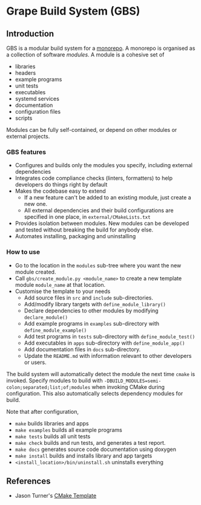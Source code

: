 # Grape Build System (GBS)

## Introduction

GBS is a modular build system for a [monorepo](https://en.wikipedia.org/wiki/Monorepo). A monorepo is organised as a collection of software _modules_. A module is a cohesive set of

- libraries
- headers
- example programs
- unit tests
- executables
- systemd services
- documentation
- configuration files
- scripts

Modules can be fully self-contained, or depend on other modules or external projects.

### GBS features

- Configures and builds only the modules you specify, including external dependencies
- Integrates code compliance checks (linters, formatters) to help developers do things right by default
- Makes the codebase easy to extend
  - If a new feature can't be added to an existing module, just create a new one.
  - All external dependencies and their build configurations are specified in one place, in `external/CMakeLists.txt`
- Provides isolation between modules. New modules can be developed and tested without breaking the build for anybody else.
- Automates installing, packaging and uninstalling  

### How to use

- Go to the location in the `modules` sub-tree where you want the new module created.
- Call `gbs/create_module.py <module_name>` to create a new template module `module_name` at that location.
- Customise the template to your needs
  - Add source files in `src` and `include` sub-directories.
  - Add/modify library targets with `define_module_library()`
  - Declare dependencies to other modules by modifying `declare_module()`
  - Add example programs in `examples` sub-directory with `define_module_example()`
  - Add test programs in `tests` sub-directory with `define_module_test()`
  - Add executables in `apps` sub-directory with `define_module_app()`
  - Add documentation files in `docs` sub-directory.
  - Update the `README.md` with information relevant to other developers or users.

The build system will automatically detect the module the next time `cmake` is invoked. Specify modules to build
with `-DBUILD_MODULES=semi-colon;separated;list;of;modules` when invoking CMake during configuration. This also
automatically selects dependency modules for build.

Note that after configuration,

- `make` builds libraries and apps
- `make examples` builds all example programs
- `make tests` builds all unit tests
- `make check` builds and run tests, and generates a test report.
- `make docs` generates source code documentation using doxygen
- `make install` builds and installs library and app targets
- `<install_location>/bin/uninstall.sh` uninstalls everything

## References

- Jason Turner's [CMake Template](https://github.com/cpp-best-practices/cmake_template)
